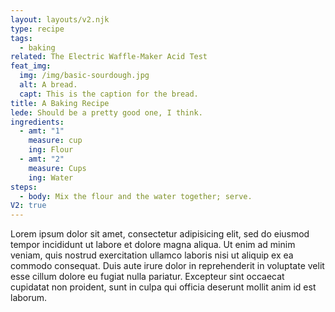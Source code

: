 ```yaml
---
layout: layouts/v2.njk
type: recipe
tags:
  - baking
related: The Electric Waffle-Maker Acid Test
feat_img:
  img: /img/basic-sourdough.jpg
  alt: A bread.
  capt: This is the caption for the bread.
title: A Baking Recipe
lede: Should be a pretty good one, I think.
ingredients:
  - amt: "1"
    measure: cup
    ing: Flour
  - amt: "2"
    measure: Cups
    ing: Water
steps:
  - body: Mix the flour and the water together; serve.
V2: true
---
```

Lorem ipsum dolor sit amet, consectetur adipisicing elit, sed do eiusmod tempor incididunt ut labore et dolore magna aliqua. Ut enim ad minim veniam, quis nostrud exercitation ullamco laboris nisi ut aliquip ex ea commodo consequat. Duis aute irure dolor in reprehenderit in voluptate velit esse cillum dolore eu fugiat nulla pariatur. Excepteur sint occaecat cupidatat non proident, sunt in culpa qui officia deserunt mollit anim id est laborum.